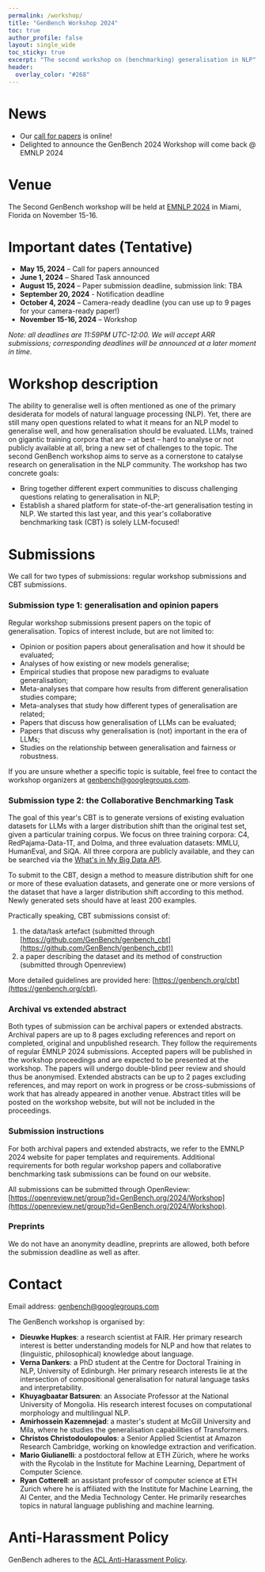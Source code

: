 ```yaml
---
permalink: /workshop/
title: "GenBench Workshop 2024"
toc: true
author_profile: false
layout: single_wide
toc_sticky: true
excerpt: "The second workshop on (benchmarking) generalisation in NLP"
header:
  overlay_color: "#268"
---
```


# News
- Our [call for papers](../cfp2024.txt) is online!
- Delighted to announce the GenBench 2024 Workshop will come back @ EMNLP 2024

# Venue

The Second GenBench workshop will be held at [EMNLP 2024](https://2024.emnlp.org/) in Miami, Florida on November 15-16.

# Important dates (Tentative)

- **May 15, 2024** – Call for papers announced
- **June 1, 2024** – Shared Task announced
- **August 15, 2024** – Paper submission deadline, submission link: TBA
- **September 20, 2024** - Notification deadline
- **October 4, 2024** – Camera-ready deadline (you can use up to 9 pages for your camera-ready paper!)
- **November 15-16, 2024** – Workshop

*Note: all deadlines are 11:59PM UTC-12:00. We will accept ARR submissions; corresponding deadlines will be announced at a later moment in time.*


# Workshop description

The ability to generalise well is often mentioned as one of the primary desiderata for models of natural language processing (NLP).
Yet, there are still many open questions related to what it means for an NLP model to generalise well, and how generalisation should be evaluated.
LLMs, trained on gigantic training corpora that are – at best – hard to analyse or not publicly available at all, bring a new set of challenges to the topic.
The second GenBench workshop aims to serve as a cornerstone to catalyse research on generalisation in the NLP community.
The workshop has two concrete goals:
* Bring together different expert communities to discuss challenging questions relating to generalisation in NLP;
* Establish a shared platform for state-of-the-art generalisation testing in NLP. We started this last year, and this year's collaborative benchmarking task (CBT) is solely LLM-focused!

# Submissions

We call for two types of submissions: regular workshop submissions and CBT submissions.

### Submission type 1: generalisation and opinion papers

Regular workshop submissions present papers on the topic of generalisation. 
Topics of interest include, but are not limited to:
- Opinion or position papers about generalisation and how it should be evaluated;
- Analyses of how existing or new models generalise;
- Empirical studies that propose new paradigms to evaluate generalisation;
- Meta-analyses that compare how results from different generalisation studies compare;
- Meta-analyses that study how different types of generalisation are related;
- Papers that discuss how generalisation of LLMs can be evaluated;
- Papers that discuss why generalisation is (not) important in the era of LLMs;
- Studies on the relationship between generalisation and fairness or robustness.

If you are unsure whether a specific topic is suitable, feel free to contact the workshop organizers at [genbench@googlegroups.com](genbench@googlegroups.com).

### Submission type 2: the Collaborative Benchmarking Task

The goal of this year's CBT is to generate versions of existing evaluation datasets for LLMs with a larger distribution shift than the original test set, given a particular training corpus.
We focus on three training corpora: C4, RedPajama-Data-1T, and Dolma, and three evaluation datasets: MMLU, HumanEval, and SiQA.
All three corpora are publicly available, and they can be searched via the [What's in My Big Data API](https://github.com/allenai/wimbd).

To submit to the CBT, design a method to measure distribution shift for one or more of these evaluation datasets, and generate one or more versions of the dataset that have a larger distribution shift according to this method. 
Newly generated sets should have at least 200 examples.

Practically speaking, CBT submissions consist of:
1. the data/task artefact (submitted through [https://github.com/GenBench/genbench_cbt](https://github.com/GenBench/genbench_cbt))
2. a paper describing the dataset and its method of construction (submitted through Openreview)

More detailed guidelines are provided here: [https://genbench.org/cbt](https://genbench.org/cbt).

### Archival vs extended abstract
Both types of submission can be archival papers or extended abstracts.
Archival papers are up to 8 pages excluding references and report on completed, original and unpublished research. They follow the requirements of regular EMNLP 2024 submissions. Accepted papers will be published in the workshop proceedings and are expected to be presented at the workshop. The papers will undergo double-blind peer review and should thus be anonymised. Extended abstracts can be up to 2 pages excluding references, and may report on work in progress or be cross-submissions of work that has already appeared in another venue. Abstract titles will be posted on the workshop website, but will not be included in the proceedings.

### Submission instructions
For both archival papers and extended abstracts, we refer to the EMNLP 2024 website for paper templates and requirements. Additional requirements for both regular workshop papers and collaborative benchmarking task submissions can be found on our website. 

All submissions can be submitted through OpenReview: [https://openreview.net/group?id=GenBench.org/2024/Workshop](https://openreview.net/group?id=GenBench.org/2024/Workshop).

### Preprints
We do not have an anonymity deadline, preprints are allowed, both before the submission deadline as well as after.

# Contact
Email address: [genbench@googlegroups.com](genbench@googlegroups.com)

The GenBench workshop is organised by:
- <b>Dieuwke Hupkes</b>: a research scientist at FAIR. Her primary research interest is better understanding models for NLP and how that relates to (linguistic, philosophical) knowledge about language. 
- <b>Verna Dankers</b>: a PhD student at the Centre for Doctoral Training in NLP, University of Edinburgh. Her primary research interests lie at the intersection of compositional generalisation for natural language tasks and interpretability.  
- <b>Khuyagbaatar Batsuren</b>: an Associate Professor at the National University of Mongolia. His research interest focuses on computational morphology and multilingual NLP.
- <b>Amirhossein Kazemnejad</b>: a master's student at McGill University and Mila, where he studies the generalisation capabilities of Transformers.
- <b>Christos Christodoulopoulos</b>: a Senior Applied Scientist at Amazon Research Cambridge, working on knowledge extraction and verification.
- <b>Mario Giulianelli</b>: a postdoctoral fellow at ETH Zürich, where he works with the Rycolab in the Institute for Machine Learning, Department of Computer Science.
- <b>Ryan Cotterell</b>: an assistant professor of computer science at ETH Zurich where he is affiliated with the Institute for Machine Learning, the AI Center, and the Media Technology Center. He primarily researches topics in natural language publishing and machine learning.



# Anti-Harassment Policy
GenBench adheres to the [ACL Anti-Harassment Policy](https://www.aclweb.org/adminwiki/sphp?title=Anti-Harassment_Policy).

<script type="text/javascript">
var links = document.links;
for (var i = 0, linksLength = links.length; i < linksLength; i++)
	if (links[i].hostname != window.location.hostname)
	    links[i].target = '_blank';
</script>
